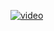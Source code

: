 [![video](https://img.youtube.com/vi/6azD_zkwgvw/0.jpg)](https://www.youtube.com/watch?v=6azD_zkwgvw)
